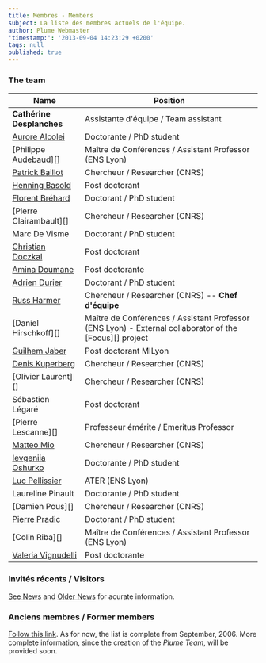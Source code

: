 ```yaml
---
title: Membres - Members
subject: La liste des membres actuels de l'équipe.
author: Plume Webmaster
'timestamp:': '2013-09-04 14:23:29 +0200'
tags: null
published: true
---
```




### The team


Name | Position
---- | --------
**Cathérine Desplanches**  | Assistante d'équipe / Team assistant
[Aurore Alcolei](http://perso.ens-lyon.fr/aurore.alcolei/) | Doctorante / PhD student
[Philippe Audebaud][]  | Maître de Conférences / Assistant Professor (ENS Lyon)
[Patrick Baillot](http://perso.ens-lyon.fr/patrick.baillot/) | Chercheur / Researcher (CNRS)
[Henning Basold](http://cs.ru.nl/~hbasold/)	| Post doctorant
[Florent Bréhard](http://perso.ens-lyon.fr/florent.brehard/)  | Doctorant / PhD student
[Pierre Clairambault][]| Chercheur / Researcher (CNRS)
Marc De Visme	| Doctorant / PhD student
[Christian Doczkal](http://perso.ens-lyon.fr/christian.doczkal/)  | Post doctorant
[Amina Doumane](https://www.irif.fr/~doumane/)	| Post doctorante
[Adrien Durier](http://perso.ens-lyon.fr/adrien.durier/)  | Doctorant / PhD student
[Russ Harmer](http://perso.ens-lyon.fr/russell.harmer/)  | Chercheur / Researcher (CNRS) -- **Chef d'équipe**
[Daniel Hirschkoff][]  | Maître de Conférences / Assistant Professor (ENS Lyon) - External collaborator of the [Focus][] project
[Guilhem Jaber](http://guilhem.jaber.fr) | Post doctorant MILyon
[Denis Kuperberg](http://perso.ens-lyon.fr/denis.kuperberg/) | Chercheur / Researcher (CNRS)
[Olivier Laurent][]    | Chercheur / Researcher (CNRS)
Sébastien Légaré	| Post doctorant
[Pierre Lescanne][]    | Professeur émérite / Emeritus Professor
[Matteo Mio](http://perso.ens-lyon.fr/matteo.mio/)    | Chercheur / Researcher (CNRS)
[Ievgeniia Oshurko](http://perso.ens-lyon.fr/ievgeniia.oshurko/)	| Doctorante / PhD student
[Luc Pellissier](https://lipn.univ-paris13.fr/~pellissier/)	| ATER (ENS Lyon)
Laureline Pinault	| Doctorante / PhD student
[Damien Pous][]        | Chercheur / Researcher (CNRS)
[Pierre Pradic](http://perso.ens-lyon.fr/pierre.pradic/)  | Doctorant / PhD student
[Colin Riba][]         | Maître de Conférences / Assistant Professor (ENS Lyon)
[Valeria Vignudelli](https://sites.google.com/site/valeriavignudelli/) | Post doctorante





###  Invités récents / Visitors

[See News](News) and [Older News](Previously) for acurate information.


###  Anciens membres / Former members

[Follow this link](FormerMembers). As for now, the list is complete from September, 2006. More complete information, since the creation of the *Plume Team*, will be provided soon.
